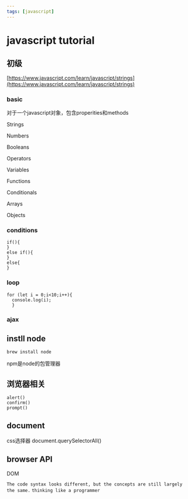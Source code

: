```yaml
---
tags: [javascript]
---
```


# javascript tutorial

## 初级

[https://www.javascript.com/learn/javascript/strings](https://www.javascript.com/learn/javascript/strings)

### basic
对于一个javascript对象，包含properities和methods

Strings

Numbers

Booleans

Operators

Variables

Functions

Conditionals

Arrays

Objects

### conditions
```
if(){
}
else if(){
}
else{
}
```

### loop
```
for (let i = 0;i<10;i++){
  console.log(i);
  }
```

### ajax


## instll node
`brew install node`

npm是node的包管理器

## 浏览器相关
```
alert()
confirm()
prompt()
```
## document
css选择器
document.querySelectorAll()

## browser API
DOM

`The code syntax looks different, but the concepts are still largely the same.`
`thinking like a programmer`

